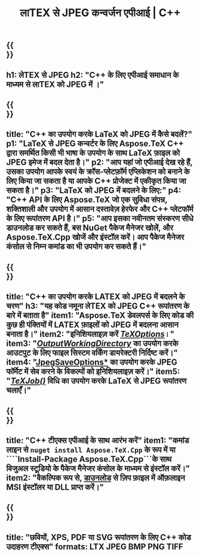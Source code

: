 ﻿---
translation: true
template: /_templates/_conversion-child-cpp.md
title: "लाTEX से JPEG कन्वर्जन एपीआई | C++"
description: "LaTeX से JPEG रूपांतरण कार्यक्षमता। इस ऑन-प्रिमाइसेस C++ लाइब्रेरी को अपने प्रोजेक्ट में एकीकृत करें या LaTeX को JPEG में बदलने के लिए क्रॉस-प्लेटफ़ॉर्म एप्लिकेशन का उपयोग करें।"
keywords: "लेTEX से JPEG एपीआई सीपीपी, लेTEX 2 JPEG एकीकृत C++"
url: /cpp/conversion/latex-to-jpeg/
family: tex
platformtag: cpp
feature: conversion
informat: LATEX
outformat: JPEG
otherformats: BMP PNG TIFF PDF SVG XPS
---

{{<section banner>}}
---
h1: लेTEX से JPEG
h2: "C++ के लिए एपीआई समाधान के माध्यम से लाTEX को JPEG में ।"
---

{{<section overview>}}
---
title: "C++ का उपयोग करके LaTeX को JPEG में कैसे बदलें?"
p1: "LaTeX से JPEG कन्वर्टर के लिए Aspose.TeX C++ द्वारा समर्थित किसी भी भाषा के उपयोग के साथ LaTeX फ़ाइल को JPEG इमेज में बदल देता है।"
p2: "आप यहां जो एपीआई देख रहे हैं, उसका उपयोग आपके स्वयं के क्रॉस-प्लेटफ़ॉर्म एप्लिकेशन को बनाने के लिए किया जा सकता है या आपके C++ प्रोजेक्ट में एकीकृत किया जा सकता है।"
p3: "LaTeX को JPEG में बदलने के लिए:"
p4: "C++ API के लिए Aspose.TeX जो एक सुविधा संपन्न, शक्तिशाली और उपयोग में आसान दस्तावेज़ हेरफेर और C++ प्लेटफॉर्म के लिए रूपांतरण API है।"
p5: "आप इसका नवीनतम संस्करण सीधे डाउनलोड कर सकते हैं, बस NuGet पैकेज मैनेजर खोलें, और Aspose.TeX.Cpp खोजें और इंस्टॉल करें। आप पैकेज मैनेजर कंसोल से निम्न कमांड का भी उपयोग कर सकते हैं।"
---

{{<section feature1>}}
---
title: "C++ का उपयोग करके LATEX को JPEG में बदलने के चरण"
h3: "यह कोड नमूना लेTEX को JPEG C++ रूपांतरण के बारे में बताता है"
item1: "Aspose.TeX डेवलपर्स के लिए कोड की कुछ ही पंक्तियों में LATEX फ़ाइलों को JPEG में बदलना आसान बनाता है।"
item2: "इनिशियलाइज़ करें [*TeXOptions*](https://reference.aspose.com/tex/cpp/class/aspose.te_x.te_x_options)।"
item3: "[*OutputWorkingDirectory*](https://reference.aspose.com/tex/cpp/class/aspose.te_x.te_x_options#aa4f4ea6dab7db5ba1b40800495f16f63) का उपयोग करके आउटपुट के लिए फाइल सिस्टम वर्किंग डायरेक्टरी निर्दिष्ट करें।"
item4: "[JpegSaveOptions*](https://reference.aspose.com/tex/cpp/class/aspose.te_x.presentation.image.jpeg_save_options) का उपयोग करके JPEG फॉर्मेट में सेव करने के विकल्पों को इनिशियलाइज़ करें।"
item5: "[*TeXJob()*](https://reference.aspose.com/tex/cpp/class/aspose.te_x.te_x_job) विधि का उपयोग करके LaTeX से JPEG रूपांतरण चलाएँ।"
---

{{<section feature2>}}
---
title: "C++ टीएक्स एपीआई के साथ आरंभ करें"
item1: "कमांड लाइन से ```nuget install Aspose.TeX.Cpp``` के रूप में या ````Install-Package Aspose.TeX.Cpp```के साथ विजुअल स्टूडियो के पैकेज मैनेजर कंसोल के माध्यम से इंस्टॉल करें।"
item2: "वैकल्पिक रूप से, [डाउनलोड](https://releases.aspose.com/tex/cpp) से ज़िप फ़ाइल में ऑफ़लाइन MSI इंस्टॉलर या DLL प्राप्त करें।"
---

{{<section widget>}}
---
title: "छवियों, XPS, PDF या SVG रूपांतरण के लिए C++ कोड उदाहरण टीएक्स"
formats: LTX JPEG BMP PNG TIFF
---

